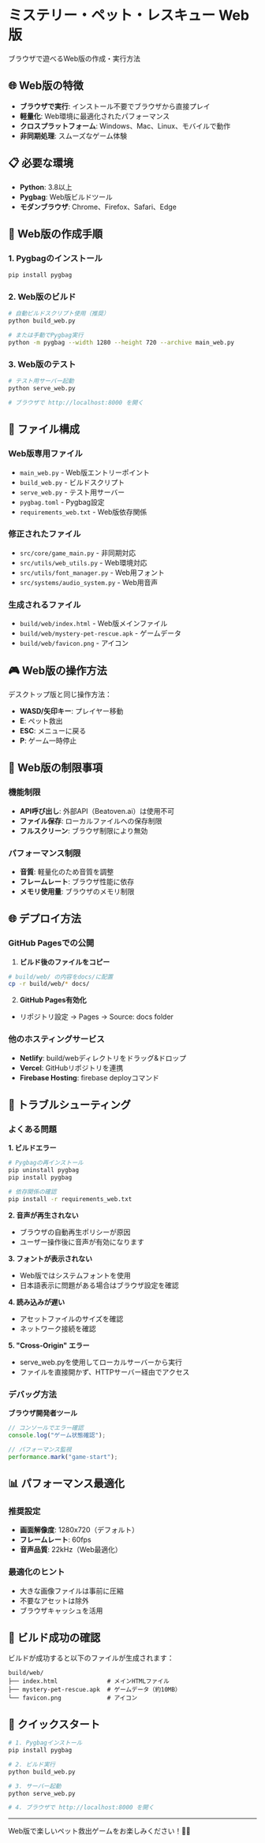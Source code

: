 # ミステリー・ペット・レスキュー Web版

ブラウザで遊べるWeb版の作成・実行方法

## 🌐 Web版の特徴

- **ブラウザで実行**: インストール不要でブラウザから直接プレイ
- **軽量化**: Web環境に最適化されたパフォーマンス
- **クロスプラットフォーム**: Windows、Mac、Linux、モバイルで動作
- **非同期処理**: スムーズなゲーム体験

## 📋 必要な環境

- **Python**: 3.8以上
- **Pygbag**: Web版ビルドツール
- **モダンブラウザ**: Chrome、Firefox、Safari、Edge

## 🚀 Web版の作成手順

### 1. Pygbagのインストール

```bash
pip install pygbag
```

### 2. Web版のビルド

```bash
# 自動ビルドスクリプト使用（推奨）
python build_web.py

# または手動でPygbag実行
python -m pygbag --width 1280 --height 720 --archive main_web.py
```

### 3. Web版のテスト

```bash
# テスト用サーバー起動
python serve_web.py

# ブラウザで http://localhost:8000 を開く
```

## 📁 ファイル構成

### Web版専用ファイル
- `main_web.py` - Web版エントリーポイント
- `build_web.py` - ビルドスクリプト
- `serve_web.py` - テスト用サーバー
- `pygbag.toml` - Pygbag設定
- `requirements_web.txt` - Web版依存関係

### 修正されたファイル
- `src/core/game_main.py` - 非同期対応
- `src/utils/web_utils.py` - Web環境対応
- `src/utils/font_manager.py` - Web用フォント
- `src/systems/audio_system.py` - Web用音声

### 生成されるファイル
- `build/web/index.html` - Web版メインファイル
- `build/web/mystery-pet-rescue.apk` - ゲームデータ
- `build/web/favicon.png` - アイコン

## 🎮 Web版の操作方法

デスクトップ版と同じ操作方法：
- **WASD/矢印キー**: プレイヤー移動
- **E**: ペット救出
- **ESC**: メニューに戻る
- **P**: ゲーム一時停止

## 🔧 Web版の制限事項

### 機能制限
- **API呼び出し**: 外部API（Beatoven.ai）は使用不可
- **ファイル保存**: ローカルファイルへの保存制限
- **フルスクリーン**: ブラウザ制限により無効

### パフォーマンス制限
- **音質**: 軽量化のため音質を調整
- **フレームレート**: ブラウザ性能に依存
- **メモリ使用量**: ブラウザのメモリ制限

## 🌐 デプロイ方法

### GitHub Pagesでの公開

1. **ビルド後のファイルをコピー**
```bash
# build/web/ の内容をdocs/に配置
cp -r build/web/* docs/
```

2. **GitHub Pages有効化**
- リポジトリ設定 → Pages → Source: docs folder

### 他のホスティングサービス

- **Netlify**: build/webディレクトリをドラッグ&ドロップ
- **Vercel**: GitHubリポジトリを連携
- **Firebase Hosting**: firebase deployコマンド

## 🐛 トラブルシューティング

### よくある問題

**1. ビルドエラー**
```bash
# Pygbagの再インストール
pip uninstall pygbag
pip install pygbag

# 依存関係の確認
pip install -r requirements_web.txt
```

**2. 音声が再生されない**
- ブラウザの自動再生ポリシーが原因
- ユーザー操作後に音声が有効になります

**3. フォントが表示されない**
- Web版ではシステムフォントを使用
- 日本語表示に問題がある場合はブラウザ設定を確認

**4. 読み込みが遅い**
- アセットファイルのサイズを確認
- ネットワーク接続を確認

**5. "Cross-Origin" エラー**
- serve_web.pyを使用してローカルサーバーから実行
- ファイルを直接開かず、HTTPサーバー経由でアクセス

### デバッグ方法

**ブラウザ開発者ツール**
```javascript
// コンソールでエラー確認
console.log("ゲーム状態確認");

// パフォーマンス監視
performance.mark("game-start");
```

## 📊 パフォーマンス最適化

### 推奨設定
- **画面解像度**: 1280x720（デフォルト）
- **フレームレート**: 60fps
- **音声品質**: 22kHz（Web最適化）

### 最適化のヒント
- 大きな画像ファイルは事前に圧縮
- 不要なアセットは除外
- ブラウザキャッシュを活用

## 🎯 ビルド成功の確認

ビルドが成功すると以下のファイルが生成されます：

```
build/web/
├── index.html              # メインHTMLファイル
├── mystery-pet-rescue.apk  # ゲームデータ（約10MB）
└── favicon.png             # アイコン
```

## 🚀 クイックスタート

```bash
# 1. Pygbagインストール
pip install pygbag

# 2. ビルド実行
python build_web.py

# 3. サーバー起動
python serve_web.py

# 4. ブラウザで http://localhost:8000 を開く
```

---

Web版で楽しいペット救出ゲームをお楽しみください！🐾🌐
